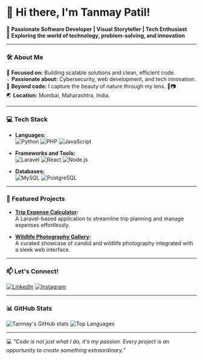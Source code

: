 # 👋 Hi there, I'm Tanmay Patil!

🌟 **Passionate Software Developer | Visual Storyteller | Tech Enthusiast**  
🚀 **Exploring the world of technology, problem-solving, and innovation**

---

### 🛠 About Me
🎯 **Focused on:** Building scalable solutions and clean, efficient code.   
💡 **Passionate about:** Cybersecurity, web development, and tech innovation.  
 📸 **Beyond code:** I capture the beauty of nature through my lens. 🌿📷  
 🌏 **Location:** Mumbai, Maharashtra, India. 

---

### 💻 Tech Stack
- **Languages:**  
  ![Python](https://img.shields.io/badge/Python-3776AB?style=for-the-badge&logo=python&logoColor=white) ![PHP](https://img.shields.io/badge/PHP-777BB4?style=for-the-badge&logo=php&logoColor=white)
  ![JavaScript](https://img.shields.io/badge/JavaScript-F7DF1E?style=for-the-badge&logo=javascript&logoColor=black)

- **Frameworks and Tools:**  
  ![Laravel](https://img.shields.io/badge/Laravel-FF2D20?style=for-the-badge&logo=laravel&logoColor=white) ![React](https://img.shields.io/badge/React-61DAFB?style=for-the-badge&logo=react&logoColor=black)  ![Node.js](https://img.shields.io/badge/Node.js-339933?style=for-the-badge&logo=node.js&logoColor=white)

- **Databases:**  
  ![MySQL](https://img.shields.io/badge/MySQL-4479A1?style=for-the-badge&logo=mysql&logoColor=white)  ![PostgreSQL](https://img.shields.io/badge/PostgreSQL-4169E1?style=for-the-badge&logo=postgresql&logoColor=white)

---

### 🌟 Featured Projects
- **[Trip Expense Calculator](https://github.com/your-repo-name):**  
  A Laravel-based application to streamline trip planning and manage expenses effortlessly.  

- **[Wildlife Photography Gallery](https://github.com/your-gallery-repo):**  
  A curated showcase of candid and wildlife photography integrated with a sleek web interface.

---

### 📫 Let's Connect!
[![LinkedIn](https://img.shields.io/badge/LinkedIn-0A66C2?style=for-the-badge&logo=linkedin&logoColor=white)](https://www.linkedin.com/in/tanmaypatil_15)  [![Instagram](https://img.shields.io/badge/Instagram-E4405F?style=for-the-badge&logo=instagram&logoColor=white)](https://www.instagram.com/tanmaypatil_15)

---

### 📊 GitHub Stats
![Tanmay's GitHub stats](https://github-readme-stats.vercel.app/api?username=tanmaypatil15&show_icons=true&theme=radical) ![Top Languages](https://github-readme-stats.vercel.app/api/top-langs/?username=tanmaypatil15&layout=compact&theme=radical)

---

💻 *"Code is not just what I do, it's my passion. Every project is an opportunity to create something extraordinary."*
